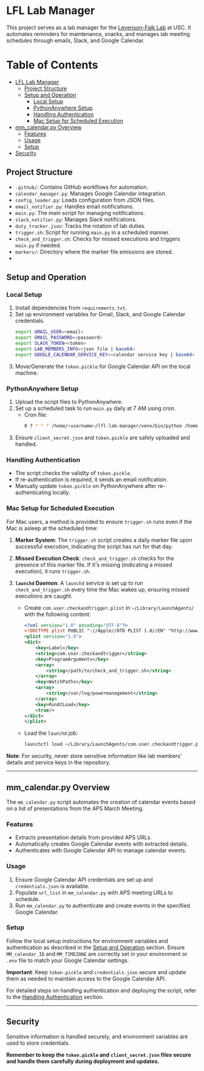# LFL Lab Manager

This project serves as a lab manager for the [Levenson-Falk Lab](https://dornsife.usc.edu/lfl/) at USC. It automates reminders for maintenance, snacks, and manages lab meeting schedules through emails, Slack, and Google Calendar.

# Table of Contents

- [LFL Lab Manager](#lfl-lab-manager)
  - [Project Structure](#project-structure)
  - [Setup and Operation](#setup-and-operation)
    - [Local Setup](#local-setup)
    - [PythonAnywhere Setup](#pythonanywhere-setup)
    - [Handling Authentication](#handling-authentication)
    - [Mac Setup for Scheduled Execution](#mac-setup-for-scheduled-execution)
- [mm_calendar.py Overview](#mm_calendarpy-overview)
  - [Features](#features)
  - [Usage](#usage)
  - [Setup](#setup)
- [Security](#security)

## Project Structure

- `.github/`: Contains GitHub workflows for automation.
- `calendar_manager.py`: Manages Google Calendar integration.
- `config_loader.py`: Loads configuration from JSON files.
- `email_notifier.py`: Handles email notifications.
- `main.py`: The main script for managing notifications.
- `slack_notifier.py`: Manages Slack notifications.
- `duty_tracker.json`: Tracks the rotation of lab duties.
- `trigger.sh`: Script for running `main.py` in a scheduled manner.
- `check_and_trigger.sh`: Checks for missed executions and triggers `main.py` if needed.
- `markers/`: Directory where the marker file emissions are stored.
-

## Setup and Operation

### Local Setup

1. Install dependencies from `requirements.txt`.
2. Set up environment variables for Gmail, Slack, and Google Calendar credentials.
   ```bash
   export GMAIL_USER=<email>
   export GMAIL_PASSWORD=<password>
   export SLACK_TOKEN=<token>
   export LAB_MEMBERS_INFO=<json file | base64>
   export GOOGLE_CALENDAR_SERVICE_KEY=<calendar service key | base64>
   ```
3. Move/Generate the `token.pickle` for Google Calendar API on the local machine.

### PythonAnywhere Setup

1. Upload the script files to PythonAnywhere.
2. Set up a scheduled task to run `main.py` daily at 7 AM using cron.
   - Cron file:
     ```bash
     0 7 * * * /home/<username>/lfl-lab-manager/venv/bin/python /home/<username>/lfl-lab-manager/main.py
     ```
3. Ensure `client_secret.json` and `token.pickle` are safely uploaded and handled.

### Handling Authentication

- The script checks the validity of `token.pickle`.
- If re-authentication is required, it sends an email notification.
- Manually update `token.pickle` on PythonAnywhere after re-authenticating locally.

### Mac Setup for Scheduled Execution

For Mac users, a method is provided to ensure `trigger.sh` runs even if the Mac is asleep at the scheduled time:

1. **Marker System**: The `trigger.sh` script creates a daily marker file upon successful execution, indicating the script has run for that day.

2. **Missed Execution Check**: `check_and_trigger.sh` checks for the presence of this marker file. If it's missing (indicating a missed execution), it runs `trigger.sh`.

3. **`launchd` Daemon**: A `launchd` service is set up to run `check_and_trigger.sh` every time the Mac wakes up, ensuring missed executions are caught.

   - Create `com.user.checkandtrigger.plist` in `~/Library/LaunchAgents/` with the following content:
     ```xml
     <?xml version="1.0" encoding="UTF-8"?>
     <!DOCTYPE plist PUBLIC "-//Apple//DTD PLIST 1.0//EN" "http://www.apple.com/DTDs/PropertyList-1.0.dtd">
     <plist version="1.0">
     <dict>
         <key>Label</key>
         <string>com.user.checkandtrigger</string>
         <key>ProgramArguments</key>
         <array>
             <string>/path/to/check_and_trigger.sh</string>
         </array>
         <key>WatchPaths</key>
         <array>
             <string>/var/log/powermanagement</string>
         </array>
         <key>RunAtLoad</key>
         <true/>
     </dict>
     </plist>
     ```
   - Load the `launchd` job:
     ```bash
     launchctl load ~/Library/LaunchAgents/com.user.checkandtrigger.plist
     ```

**Note**: For security, never store sensitive information like lab members' details and service keys in the repository.

---

## mm_calendar.py Overview

The `mm_calendar.py` script automates the creation of calendar events based on a list of presentations from the APS March Meeting.

### Features

- Extracts presentation details from provided APS URLs.
- Automatically creates Google Calendar events with extracted details.
- Authenticates with Google Calendar API to manage calendar events.

### Usage

1. Ensure Google Calendar API credentials are set up and `credentials.json` is available.
2. Populate `url_list` in `mm_calendar.py` with APS meeting URLs to schedule.
3. Run `mm_calendar.py` to authenticate and create events in the specified Google Calendar.

### Setup

Follow the local setup instructions for environment variables and authentication as described in the [Setup and Operation](#setup-and-operation) section. Ensure `MM_calendar_ID` and `MM_TIMEZONE` are correctly set in your environment or `.env` file to match your Google Calendar settings.

**Important**: Keep `token.pickle` and `credentials.json` secure and update them as needed to maintain access to the Google Calendar API.

For detailed steps on handling authentication and deploying the script, refer to the [Handling Authentication](#handling-authentication) section.

---

## Security

Sensitive information is handled securely, and environment variables are used to store credentials.

**Remember to keep the `token.pickle` and `client_secret.json` files secure and handle them carefully during deployment and updates.**
